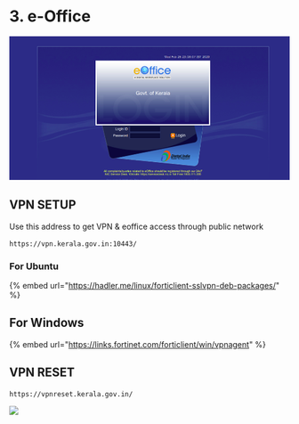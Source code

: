 # 3. e-Office

![](../.gitbook/assets/eoffice.png)

## VPN SETUP&#x20;

Use this address to get VPN & eoffice access through public network

```
https://vpn.kerala.gov.in:10443/
```

### For Ubuntu

{% embed url="https://hadler.me/linux/forticlient-sslvpn-deb-packages/" %}

## For Windows

{% embed url="https://links.fortinet.com/forticlient/win/vpnagent" %}

## VPN RESET

```
https://vpnreset.kerala.gov.in/
```



![](<../.gitbook/assets/29105-work-in-progress (1).gif>)
